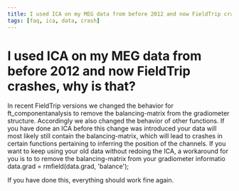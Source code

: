```yaml
---
title: I used ICA on my MEG data from before 2012 and now FieldTrip crashes, why is that?
tags: [faq, ica, data, crash]
---
```


# I used ICA on my MEG data from before 2012 and now FieldTrip crashes, why is that?

In recent FieldTrip versions we changed the behavior for ft_componentanalysis to remove the balancing-matrix from the gradiometer structure. Accordingly we also changed the behavior of other functions. If you have done an ICA before this change was introduced your data will most likely still contain the balancing-matrix, which will lead to crashes in certain functions pertaining to inferring the position of the channels. If you want to keep using your old data without redoing the ICA, a workaround for you is to to remove the balancing-matrix from your gradiometer informatio
data.grad = rmfield(data.grad, 'balance');

If you have done this, everything should work fine again.
